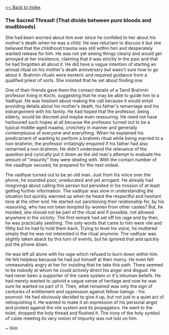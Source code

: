   [<<  Back to Index](index.md)


### The Sacred Thread! (That divide between pure bloods and mudbloods)

She had been worried about him ever since he confided to her about his mother's death when he was a child. He was reluctant to discuss it but she believed that the childhood trauma was still within him and desperately wanted release for him. He was not yet seeing things clearly and would get annoyed at her insistence, claiming that it was strictly in the past and that he had forgotten all about it. He did have a vague intention of starting an annual ritual on his mother's death anniversary but wasn't sure how to go about it. Brahmin rituals were esoteric and required guidance from a qualified priest of sorts. She insisted that he set about finding one.

One of their friends gave them the contact details of a Tamil Brahmin professor living in Kochi, suggesting that he may be able to guide him to a Vadhyar. He was hesitant about making the call because it would entail providing details about his mother's death, his father's remarriage and his estrangement with his family. He had hoped that the professor, being elderly, would be discreet and maybe even reassuring. He need not have harboured such hopes at all because the professor turned out to be a typical middle-aged maama, crotchety in manner and generally contemptuous of everyone and everything. When he explained his predicament of wanting to perform a brahmin ritual while being married to a non-brahmin, the professor irritatingly enquired if his father had also remarried a non-brahmin. He didn't understand the relevance of the question and cynically put it down as the old man's attempt to evaluate the amount of "impurity" they were dealing with. With the contact number of the vaadhyar secured, he prepared for the next ordeal.

The vadhyar turned out to be an old man. Just from his voice over the phone, he sounded poor, uneducated and yet arrogant. He already had misgivings about calling this person but persisted in his mission of at least getting further information. The vadhyar was slow in understanding the situation but quickly warmed up when he heard the respectful and hesitant tone at the other end. He started out sanctioning their relationship for, by his reasoning, who has not been tempted by women from other castes? But, he insisted, she should not be part of the ritual and if possible, not allowed anywhere in the vicinity. The first remark had set off his rage and by then, he was practically seething. The only words that came to him were vile and filthy but he had to hold them back. Trying to level his voice, he muttered simply that he was not interested in the ritual anymore. The vadhyar was slightly taken aback by this turn of events, but he ignored that and quickly put the phone down.

He was left all alone with his rage which refused to burn down within him. He felt helpless because he had put himself at their mercy. He even felt unreasonably angry at her for insisting that he take this path. There seemed to be nobody at whom he could actively direct his anger and disgust. He had never been a supporter of the caste system or it's inhuman beliefs. He had merely wanted to uphold a vague sense of heritage and now he was sure he wanted no part of it. Then, what remained was only the sign of centuries of entitlement and oppression against fellow-beings - his poonool. He had obviously decided to give it up, but not just in a quiet act of relinquishing it. He wanted to make it an expression of his personal angst and protest against the vile system and its propagators. He went to the toilet, dropped the holy thread and flushed it. The irony of the holy symbol of caste meeting its very notion of impurity was not lost on him. 

~ Him